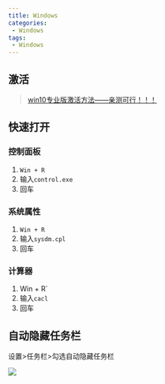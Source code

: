 ```yaml
---
title: Windows
categories:
 - Windows
tags:
 - Windows
---
```


## 激活

> [win10专业版激活方法——亲测可行！！！](https://blog.csdn.net/AinUser/article/details/79247841)

## 快速打开

### 控制面板

1. `Win + R`
2. 输入`control.exe`
3. 回车

### 系统属性

1. `Win + R`
2. 输入`sysdm.cpl`
3. 回车

### 计算器

1. Win + R`
2. 输入`cacl`
3. 回车

## 自动隐藏任务栏

设置>任务栏>勾选自动隐藏任务栏

![](https://i.loli.net/2018/12/23/5c1f24bb8cc78.jpg)

